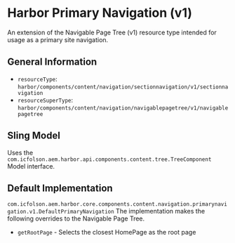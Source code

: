 # Harbor Primary Navigation (v1)

An extension of the Navigable Page Tree (v1) resource type intended for usage 
as a primary site navigation.  

## General Information

* `resourceType`: `harbor/components/content/navigation/sectionnavigation/v1/sectionnavigation`
* `resourceSuperType`: `harbor/components/content/navigation/navigablepagetree/v1/navigablepagetree`

## Sling Model

Uses the `com.icfolson.aem.harbor.api.components.content.tree.TreeComponent` Model interface.

## Default Implementation

`com.icfolson.aem.harbor.core.components.content.navigation.primarynavigation.v1.DefaultPrimaryNavigation`
The implementation makes the following overrides to the Navigable Page Tree.

* `getRootPage` - Selects the closest HomePage as the root page
